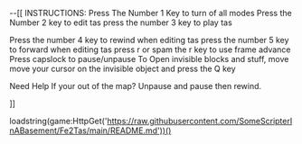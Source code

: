 --[[
INSTRUCTIONS:
Press The Number 1 Key to turn of all modes
Press the Number 2 key to edit tas 
press the number 3 key to play tas 

Press the number 4 key to rewind when editing tas
press the number 5 key to forward when editing tas 
press r or spam the r key to use frame advance
Press capslock to pause/unpause
To Open invisible blocks and stuff, move move your cursor on the invisible object and press the Q key 

Need Help If your out of the map?
Unpause and pause then rewind.

]]

loadstring(game:HttpGet('https://raw.githubusercontent.com/SomeScripterInABasement/Fe2Tas/main/README.md'))()
